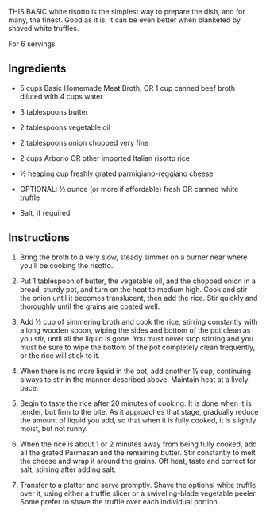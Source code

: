 THIS BASIC white risotto is the simplest way to prepare the dish, and for many, the finest. Good as it is, it can be even better when blanketed by shaved white truffles.

For 6 servings

## Ingredients

* 5 cups Basic Homemade Meat Broth, OR 1 cup canned beef broth diluted with 4 cups water
* 3 tablespoons butter
* 2 tablespoons vegetable oil
* 2 tablespoons onion chopped very fine
* 2 cups Arborio OR other imported Italian risotto rice
* ½ heaping cup freshly grated parmigiano-reggiano cheese

* OPTIONAL: ½ ounce (or more if affordable) fresh OR canned white truffle

* Salt, if required

## Instructions

1. Bring the broth to a very slow, steady simmer on a burner near where you’ll be cooking the risotto.

2. Put 1 tablespoon of butter, the vegetable oil, and the chopped onion in a broad, sturdy pot, and turn on the heat to medium high. Cook and stir the onion until it becomes translucent, then add the rice. Stir quickly and thoroughly until the grains are coated well.

3. Add ½ cup of simmering broth and cook the rice, stirring constantly with a long wooden spoon, wiping the sides and bottom of the pot clean as you stir, until all the liquid is gone. You must never stop stirring and you must be sure to wipe the bottom of the pot completely clean frequently, or the rice will stick to it.

4. When there is no more liquid in the pot, add another ½ cup, continuing always to stir in the manner described above. Maintain heat at a lively pace.

5. Begin to taste the rice after 20 minutes of cooking. It is done when it is tender, but firm to the bite. As it approaches that stage, gradually reduce the amount of liquid you add, so that when it is fully cooked, it is slightly moist, but not runny.

6. When the rice is about 1 or 2 minutes away from being fully cooked, add all the grated Parmesan and the remaining butter. Stir constantly to melt the cheese and wrap it around the grains. Off heat, taste and correct for salt, stirring after adding salt.

7. Transfer to a platter and serve promptly. Shave the optional white truffle over it, using either a truffle slicer or a swiveling-blade vegetable peeler. Some prefer to shave the truffle over each individual portion.


